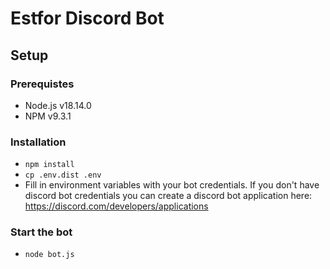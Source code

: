 # Estfor Discord Bot
## Setup
### Prerequistes
- Node.js v18.14.0
- NPM v9.3.1

### Installation
- `npm install`
- `cp .env.dist .env`
- Fill in environment variables with your bot credentials. If you don't have discord bot credentials you can create a discord bot application here: https://discord.com/developers/applications

### Start the bot
- `node bot.js`